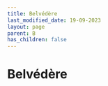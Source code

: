 ```yaml
---
title: Belvédère
last_modified_date: 19-09-2023
layout: page
parent: B
has_children: false
---
```


Belvédère
=========

